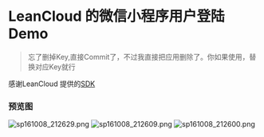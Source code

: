 # LeanCloud 的微信小程序用户登陆Demo
> 忘了删掉Key,直接Commit了，不过我直接把应用删除了。你如果使用，替换对应Key就行

感谢LeanCloud 提供的[SDK](https://zhuanlan.zhihu.com/p/22787024?refer=leancloud-eng)

### 预览图

![sp161008_212629.png](https://ooo.0o0.ooo/2016/10/08/57f8f5302ccc4.png)
![sp161008_212609.png](https://ooo.0o0.ooo/2016/10/08/57f8f5302ccaa.png)
![sp161008_212600.png](https://ooo.0o0.ooo/2016/10/08/57f8f5305de7f.png)
